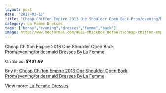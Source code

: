 ```yaml
---
layout: post
date: '2017-03-10'
title: "Cheap Chiffon Empire 2013 One Shoulder Open Back Prom/evening/bridesmaid Dresses By La Femme"
category: La Femme Dresses
tags: ["bonny","evening","dresses","femme","back"]
image: http://www.neoformal.com/4615-thickbox_default/cheap-chiffon-empire-2013-one-shoulder-open-back-prom-evening-bridesmaid-dresses-by-la-femme.jpg
---
```

Cheap Chiffon Empire 2013 One Shoulder Open Back Prom/evening/bridesmaid Dresses By La Femme

On Sales: **$431.99**
<a href="https://www.neoformal.com/en/la-femme-dresses/1722-cheap-chiffon-empire-2013-one-shoulder-open-back-prom-evening-bridesmaid-dresses-by-la-femme.html"><amp-img layout="responsive" width="600" height="600" src="//www.neoformal.com/4615-thickbox_default/cheap-chiffon-empire-2013-one-shoulder-open-back-prom-evening-bridesmaid-dresses-by-la-femme.jpg" alt="Cheap Chiffon Empire 2013 One Shoulder Open Back Prom/evening/bridesmaid Dresses By La Femme 0" /></a>
<a href="https://www.neoformal.com/en/la-femme-dresses/1722-cheap-chiffon-empire-2013-one-shoulder-open-back-prom-evening-bridesmaid-dresses-by-la-femme.html"><amp-img layout="responsive" width="600" height="600" src="//www.neoformal.com/4617-thickbox_default/cheap-chiffon-empire-2013-one-shoulder-open-back-prom-evening-bridesmaid-dresses-by-la-femme.jpg" alt="Cheap Chiffon Empire 2013 One Shoulder Open Back Prom/evening/bridesmaid Dresses By La Femme 1" /></a>
<a href="https://www.neoformal.com/en/la-femme-dresses/1722-cheap-chiffon-empire-2013-one-shoulder-open-back-prom-evening-bridesmaid-dresses-by-la-femme.html"><amp-img layout="responsive" width="600" height="600" src="//www.neoformal.com/4616-thickbox_default/cheap-chiffon-empire-2013-one-shoulder-open-back-prom-evening-bridesmaid-dresses-by-la-femme.jpg" alt="Cheap Chiffon Empire 2013 One Shoulder Open Back Prom/evening/bridesmaid Dresses By La Femme 2" /></a>

Buy it: [Cheap Chiffon Empire 2013 One Shoulder Open Back Prom/evening/bridesmaid Dresses By La Femme](https://www.neoformal.com/en/la-femme-dresses/1722-cheap-chiffon-empire-2013-one-shoulder-open-back-prom-evening-bridesmaid-dresses-by-la-femme.html "Cheap Chiffon Empire 2013 One Shoulder Open Back Prom/evening/bridesmaid Dresses By La Femme")

View more: [La Femme Dresses](https://www.neoformal.com/en/16-la-femme-dresses "La Femme Dresses")